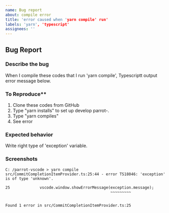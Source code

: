 ```yaml
---
name: Bug report
about: compile error
title: 'error caused when 'yarn compile' run'
labels: 'yarn', 'typescript'
assignees: ''
---
```


## Bug Report

### Describe the bug

When I compile these codes that I run 'yarn compile',
Typescriptt output error message below.

### To Reproduce**

1. Clone these codes from GitHub
2. Type "yarn installs" to set up develop parrot-.
3. Type "yarn compiles"
4. See error

### Expected behavior

Write right type of 'exception' variable.

### Screenshots

``` terminal
C: /parrot-vscode > yarn compile
src/CommitCompletionItemProvider.ts:25:44 - error TS18046: 'exception' is of type 'unknown'.

25             vscode.window.showErrorMessage(exception.message);
                                              ~~~~~~~~~


Found 1 error in src/CommitCompletionItemProvider.ts:25
```
